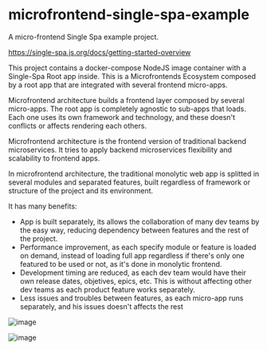 # microfrontend-single-spa-example
A micro-frontend Single Spa example project.

https://single-spa.js.org/docs/getting-started-overview

This project contains a docker-compose NodeJS image container with a Single-Spa Root app inside. This is a Microfrontends Ecosystem composed by a root app that are integrated with several frontend micro-apps.

Microfrontend architecture builds a frontend layer composed by several micro-apps. The root app is completely agnostic to sub-apps that loads. Each one uses its own framework and technology, and these doesn't conflicts or affects rendering each others.

Microfrontend architecture is the frontend version of traditional backend microservices. It tries to apply backend microservices flexibility and scalability to frontend apps.

In microfrontend architecture, the traditional monolytic web app is splitted in several modules and separated features, built regardless of framework or structure of the project and its environment.

It has many benefits:

- App is built separately, its allows the collaboration of many dev teams by the easy way, reducing dependency between features and the rest of the project.
- Performance improvement, as each specify module or feature is loaded on demand, instead of loading full app regardless if there's only one featured to be used or not, as it's done in monolytic frontend.
- Development timing are reduced, as each dev team would have their own release dates, objetives, epics, etc. This is without affecting other dev teams as each product feature works separately.
- Less issues and troubles between features, as each micro-app runs separately, and his issues doesn't affects the rest

![image](https://github.com/salvadorweb89/microfrontend-single-spa-example/assets/9569430/a05ac7ef-ba34-4609-a104-fd1e0e0ec05b "Monolytic Frontend")

![image](https://github.com/salvadorweb89/microfrontend-single-spa-example/assets/9569430/c5cd30c0-d122-4006-a88f-ec020c906b59 "End-to-end Teams with Micro-frontend Apps")


